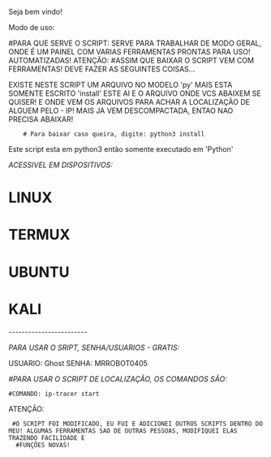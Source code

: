 Seja bem vindo!

Modo de uso:

#PARA QUE SERVE O SCRIPT: SERVE PARA TRABALHAR DE MODO GERAL, ONDE É UM PAINEL COM VARIAS FERRAMENTAS PRONTAS PARA USO! AUTOMATIZADAS!
ATENÇÃO: #ASSIM QUE BAIXAR O SCRIPT VEM COM FERRAMENTAS! DEVE FAZER AS SEGUINTES COISAS...

EXISTE NESTE SCRIPT UM ARQUIVO NO MODELO 'py' MAIS ESTA SOMENTE ESCRITO 'install' ESTE AI E O ARQUIVO ONDE VCS ABAIXEM SE QUISER! E ONDE VEM OS ARQUIVOS PARA
ACHAR A LOCALIZAÇÃO DE ALGUEM PELO - IP! MAIS JA VEM DESCOMPACTADA, ENTAO NAO PRECISA ABAIXAR!

        # Para baixar caso queira, digite: python3 install
   Este script esta em python3 então somente executado em 'Python'

*ACESSIVEL EM DISPOSITIVOS:*

# LINUX
# TERMUX
# UBUNTU
# KALI

*------------------------*

*PARA USAR O SRIPT, SENHA/USUARIOS - GRATIS:*

USUARIO: Ghost
SENHA: MRROBOT0405


*#PARA USAR O SCRIPT DE LOCALIZAÇÃO, OS COMANDOS SÃO:*
	
	#COMANDO: ip-tracer start
ATENÇÃO:

     #O SCRIPT FOI MODIFICADO, EU FUI E ADICIONEI OUTROS SCRIPTS DENTRO DO MEU! ALGUMAS FERRAMENTAS SAO DE OUTRAS PESSOAS, MODIFIQUEI ELAS TRAZENDO FACILIDADE E
      #FUNÇÕES NOVAS!



